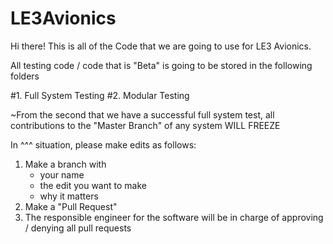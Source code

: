 # LE3Avionics

Hi there! This is all of the Code that we are going to use for LE3 Avionics.

All testing code / code that is "Beta" is going to be stored in the following folders

#1. Full System Testing
#2. Modular Testing

~From the second that we have a successful full system test, all contributions to the "Master Branch" of any system WILL FREEZE

In ^^^ situation, please make edits as follows:
1. Make a branch with
   - your name
   - the edit you want to make
   - why it matters
2. Make a "Pull Request"
3. The responsible engineer for the software will be in charge of approving / denying all pull requests
